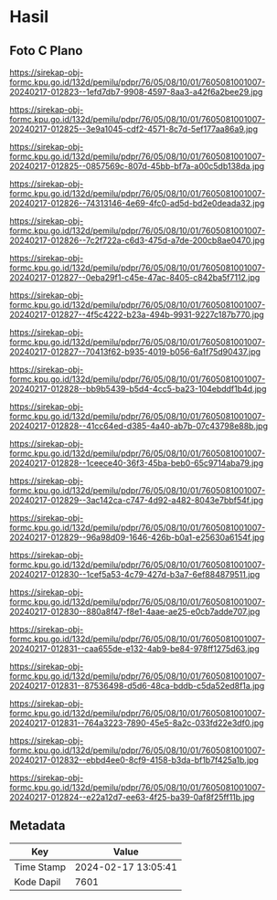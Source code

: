 # Hasil

## Foto C Plano

https://sirekap-obj-formc.kpu.go.id/132d/pemilu/pdpr/76/05/08/10/01/7605081001007-20240217-012823--1efd7db7-9908-4597-8aa3-a42f6a2bee29.jpg

https://sirekap-obj-formc.kpu.go.id/132d/pemilu/pdpr/76/05/08/10/01/7605081001007-20240217-012825--3e9a1045-cdf2-4571-8c7d-5ef177aa86a9.jpg

https://sirekap-obj-formc.kpu.go.id/132d/pemilu/pdpr/76/05/08/10/01/7605081001007-20240217-012825--0857569c-807d-45bb-bf7a-a00c5db138da.jpg

https://sirekap-obj-formc.kpu.go.id/132d/pemilu/pdpr/76/05/08/10/01/7605081001007-20240217-012826--74313146-4e69-4fc0-ad5d-bd2e0deada32.jpg

https://sirekap-obj-formc.kpu.go.id/132d/pemilu/pdpr/76/05/08/10/01/7605081001007-20240217-012826--7c2f722a-c6d3-475d-a7de-200cb8ae0470.jpg

https://sirekap-obj-formc.kpu.go.id/132d/pemilu/pdpr/76/05/08/10/01/7605081001007-20240217-012827--0eba29f1-c45e-47ac-8405-c842ba5f7112.jpg

https://sirekap-obj-formc.kpu.go.id/132d/pemilu/pdpr/76/05/08/10/01/7605081001007-20240217-012827--4f5c4222-b23a-494b-9931-9227c187b770.jpg

https://sirekap-obj-formc.kpu.go.id/132d/pemilu/pdpr/76/05/08/10/01/7605081001007-20240217-012827--70413f62-b935-4019-b056-6a1f75d90437.jpg

https://sirekap-obj-formc.kpu.go.id/132d/pemilu/pdpr/76/05/08/10/01/7605081001007-20240217-012828--bb9b5439-b5d4-4cc5-ba23-104ebddf1b4d.jpg

https://sirekap-obj-formc.kpu.go.id/132d/pemilu/pdpr/76/05/08/10/01/7605081001007-20240217-012828--41cc64ed-d385-4a40-ab7b-07c43798e88b.jpg

https://sirekap-obj-formc.kpu.go.id/132d/pemilu/pdpr/76/05/08/10/01/7605081001007-20240217-012828--1ceece40-36f3-45ba-beb0-65c9714aba79.jpg

https://sirekap-obj-formc.kpu.go.id/132d/pemilu/pdpr/76/05/08/10/01/7605081001007-20240217-012829--3ac142ca-c747-4d92-a482-8043e7bbf54f.jpg

https://sirekap-obj-formc.kpu.go.id/132d/pemilu/pdpr/76/05/08/10/01/7605081001007-20240217-012829--96a98d09-1646-426b-b0a1-e25630a6154f.jpg

https://sirekap-obj-formc.kpu.go.id/132d/pemilu/pdpr/76/05/08/10/01/7605081001007-20240217-012830--1cef5a53-4c79-427d-b3a7-6ef884879511.jpg

https://sirekap-obj-formc.kpu.go.id/132d/pemilu/pdpr/76/05/08/10/01/7605081001007-20240217-012830--880a8f47-f8e1-4aae-ae25-e0cb7adde707.jpg

https://sirekap-obj-formc.kpu.go.id/132d/pemilu/pdpr/76/05/08/10/01/7605081001007-20240217-012831--caa655de-e132-4ab9-be84-978ff1275d63.jpg

https://sirekap-obj-formc.kpu.go.id/132d/pemilu/pdpr/76/05/08/10/01/7605081001007-20240217-012831--87536498-d5d6-48ca-bddb-c5da52ed8f1a.jpg

https://sirekap-obj-formc.kpu.go.id/132d/pemilu/pdpr/76/05/08/10/01/7605081001007-20240217-012831--764a3223-7890-45e5-8a2c-033fd22e3df0.jpg

https://sirekap-obj-formc.kpu.go.id/132d/pemilu/pdpr/76/05/08/10/01/7605081001007-20240217-012832--ebbd4ee0-8cf9-4158-b3da-bf1b7f425a1b.jpg

https://sirekap-obj-formc.kpu.go.id/132d/pemilu/pdpr/76/05/08/10/01/7605081001007-20240217-012824--e22a12d7-ee63-4f25-ba39-0af8f25ff11b.jpg


## Metadata

| Key        | Value               |
| ---------- | ------------------- |
| Time Stamp | 2024-02-17 13:05:41 |
| Kode Dapil | 7601                |



